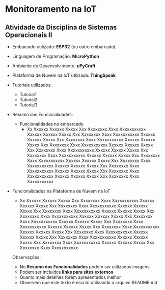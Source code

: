 # Monitoramento na IoT
## Atividade da Disciplina de Sistemas Operacionais II

- Embarcado utilizado: **ESP32** (ou outro embarcado)
- Linguagem de Programação: **MicroPython**
- Ambiente de Desenvolvimento: **uPyCraft**
- Plataforma de Nuvem na IoT utilizada: **ThingSpeak**
- Tutoriais utilizados:
  - Tutorial1
  - Tutorial2
  - Tutorial3
- Resumo das Funcionalidades: 
  - Funcionalidades no embarcado
    - Xx Xxxxxx Xxxxxx Xxxxx Xxx Xxxxxxxx Xxxx Xxxxxxxxxxx Xxxxxx Xxxxxx Xxxxx Xxx Xxxxxxxx Xxxx Xxxxxxxxxxx Xxxxxx Xxxxxx Xxxxx Xxx Xxxxxxxx Xxxx Xxxxxxxxxxx Xxxxxx Xxxxxx Xxxxx Xxx Xxxxxxxx Xxxx Xxxxxxxxxxx Xxxxxx Xxxxxx Xxxxx Xxx Xxxxxxxx Xxxx Xxxxxxxxxxx Xxxxxx Xxxxxx Xxxxx Xxx Xxxxxxxx Xxxx Xxxxxxxxxxx Xxxxxx Xxxxxx Xxxxx Xxx Xxxxxxxx Xxxx Xxxxxxxxxxx Xxxxxx Xxxxxx Xxxxx Xxx Xxxxxxxx Xxxx Xxxxxxxxxxx Xxxxxx Xxxxxx Xxxxx Xxx Xxxxxxxx Xxxx Xxxxxxxxxxx Xxxxxx Xxxxxx Xxxxx Xxx Xxxxxxxx Xxxx Xxxxxxxxxxx Xxxxxx Xxxxxx Xxxxx Xxx Xxxxxxxx Xxxx Xxxxxxxxxxx 
- Funcionalidades na Plataforma de Nuvem na IoT
  - Xx Xxxxxx Xxxxxx Xxxxx Xxx Xxxxxxxx Xxxx Xxxxxxxxxxx Xxxxxx Xxxxxx Xxxxx Xxx Xxxxxxxx Xxxx Xxxxxxxxxxx Xxxxxx Xxxxxx Xxxxx Xxx Xxxxxxxx Xxxx Xxxxxxxxxxx Xxxxxx Xxxxxx Xxxxx Xxx Xxxxxxxx Xxxx Xxxxxxxxxxx Xxxxxx Xxxxxx Xxxxx Xxx Xxxxxxxx Xxxx Xxxxxxxxxxx Xxxxxx Xxxxxx Xxxxx Xxx Xxxxxxxx Xxxx Xxxxxxxxxxx Xxxxxx Xxxxxx Xxxxx Xxx Xxxxxxxx Xxxx Xxxxxxxxxxx Xxxxxx Xxxxxx Xxxxx Xxx Xxxxxxxx Xxxx Xxxxxxxxxxx Xxxxxx Xxxxxx Xxxxx Xxx Xxxxxxxx Xxxx Xxxxxxxxxxx Xxxxxx Xxxxxx Xxxxx Xxx Xxxxxxxx Xxxx Xxxxxxxxxxx Xxxxxx Xxxxxx Xxxxx Xxx Xxxxxxxx Xxxx Xxxxxxxxxxx 
  
  Observações:
  - No **Resumo das Funcionalidades** podem ser utilizadas imagens.
  - Podem ser incluídos **links para sites externos**
  - Quanto mais detalhes forem apresentados melhor
  - Observem que este texto é escrito utilizando o arquivo README.md
